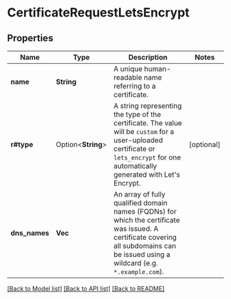 # CertificateRequestLetsEncrypt

## Properties

Name | Type | Description | Notes
------------ | ------------- | ------------- | -------------
**name** | **String** | A unique human-readable name referring to a certificate. | 
**r#type** | Option<**String**> | A string representing the type of the certificate. The value will be `custom` for a user-uploaded certificate or `lets_encrypt` for one automatically generated with Let's Encrypt. | [optional]
**dns_names** | **Vec<String>** | An array of fully qualified domain names (FQDNs) for which the certificate was issued. A certificate covering all subdomains can be issued using a wildcard (e.g. `*.example.com`). | 

[[Back to Model list]](../README.md#documentation-for-models) [[Back to API list]](../README.md#documentation-for-api-endpoints) [[Back to README]](../README.md)


